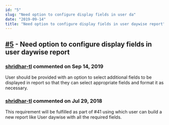 ```yaml
---
id: "5"
slug: "Need option to configure display fields in user da"
date: "2019-09-14"
title: "Need option to configure display fields in user daywise report"
---
```



## [#5](https://github.com/shridhar-tl/jira-assistant/issues/5) - Need option to configure display fields in user daywise report

### [shridhar-tl](https://github.com/shridhar-tl) commented on Sep 14, 2019

User should be provided with an option to select additional fields to be displayed in report so that they can select appropriate fields and format it as necessary.

### [shridhar-tl](https://github.com/shridhar-tl) commented on Jul 29, 2018

This requirement will be fulfilled as part of #41 using which user can build a new report like User daywise with all the required fields.
